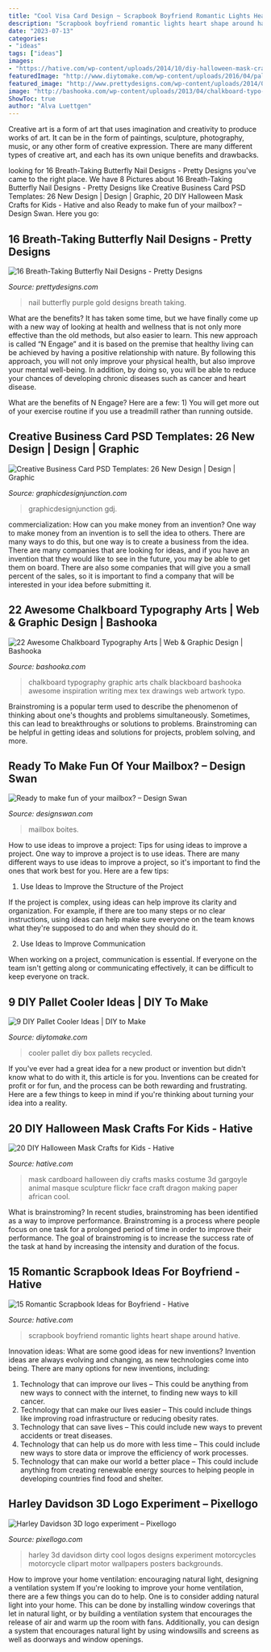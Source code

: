 ```yaml
---
title: "Cool Visa Card Design ~ Scrapbook Boyfriend Romantic Lights Heart Shape Around Hative"
description: "Scrapbook boyfriend romantic lights heart shape around hative"
date: "2023-07-13"
categories:
- "ideas"
tags: ["ideas"]
images:
- "https://hative.com/wp-content/uploads/2014/10/diy-halloween-mask-crafts/9-cardboard-gargoyle-mask.jpg"
featuredImage: "http://www.diytomake.com/wp-content/uploads/2016/04/pallet-cooler-1.jpg"
featured_image: "http://www.prettydesigns.com/wp-content/uploads/2014/08/Gold-and-Purple-Butterfly-Nail-Design.jpg"
image: "http://bashooka.com/wp-content/uploads/2013/04/chalkboard-typo-21.jpg"
ShowToc: true
author: "Alva Luettgen"
---
```



Creative art is a form of art that uses imagination and creativity to produce works of art. It can be in the form of paintings, sculpture, photography, music, or any other form of creative expression. There are many different types of creative art, and each has its own unique benefits and drawbacks.

	

		
looking for 16 Breath-Taking Butterfly Nail Designs - Pretty Designs you've came to the right place. We have 8 Pictures about 16 Breath-Taking Butterfly Nail Designs - Pretty Designs like Creative Business Card PSD Templates: 26 New Design | Design | Graphic, 20 DIY Halloween Mask Crafts for Kids - Hative and also Ready to make fun of your mailbox? – Design Swan. Here you go:
		
    
## 16 Breath-Taking Butterfly Nail Designs - Pretty Designs

<img loading=lazy src="http://www.prettydesigns.com/wp-content/uploads/2014/08/Gold-and-Purple-Butterfly-Nail-Design.jpg" onerror="this.onerror=null;this.src='https://tse4.mm.bing.net/th?id=OIP.Z4qFQ7Vl_xCnPfjGEjTJcAHaK4&amp;pid=15.1';" alt="16 Breath-Taking Butterfly Nail Designs - Pretty Designs">

_Source: prettydesigns.com_

>nail butterfly purple gold designs breath taking. 

	

What are the benefits?
It has taken some time, but we have finally come up with a new way of looking at health and wellness that is not only more effective than the old methods, but also easier to learn. This new approach is called “N Engage” and it is based on the premise that healthy living can be achieved by having a positive relationship with nature.
By following this approach, you will not only improve your physical health, but also improve your mental well-being. In addition, by doing so, you will be able to reduce your chances of developing chronic diseases such as cancer and heart disease.

What are the benefits of N Engage? Here are a few: 
        1) You will get more out of your exercise routine if you use a treadmill rather than running outside.

    
## Creative Business Card PSD Templates: 26 New Design | Design | Graphic

<img loading=lazy src="https://graphicdesignjunction.com/wp-content/uploads/2016/09/001_Business_Card_Design.jpg" onerror="this.onerror=null;this.src='https://tse1.mm.bing.net/th?id=OIP.kNEMvZlt40YF86XM9DRorQHaM9&amp;pid=15.1';" alt="Creative Business Card PSD Templates: 26 New Design | Design | Graphic">

_Source: graphicdesignjunction.com_

>graphicdesignjunction gdj. 

	

commercialization: How can you make money from an invention?
One way to make money from an invention is to sell the idea to others. There are many ways to do this, but one way is to create a business from the idea. There are many companies that are looking for ideas, and if you have an invention that they would like to see in the future, you may be able to get them on board. There are also some companies that will give you a small percent of the sales, so it is important to find a company that will be interested in your idea before submitting it.

    
## 22 Awesome Chalkboard Typography Arts | Web &amp; Graphic Design | Bashooka

<img loading=lazy src="http://bashooka.com/wp-content/uploads/2013/04/chalkboard-typo-21.jpg" onerror="this.onerror=null;this.src='https://tse3.mm.bing.net/th?id=OIP.E3R9ynWJxgVA3kECklxS7wHaLF&amp;pid=15.1';" alt="22 Awesome Chalkboard Typography Arts | Web &amp; Graphic Design | Bashooka">

_Source: bashooka.com_

>chalkboard typography graphic arts chalk blackboard bashooka awesome inspiration writing mex tex drawings web artwork typo. 

	

Brainstroming is a popular term used to describe the phenomenon of thinking about one's thoughts and problems simultaneously. Sometimes, this can lead to breakthroughs or solutions to problems. Brainstroming can be helpful in getting ideas and solutions for projects, problem solving, and more.

    
## Ready To Make Fun Of Your Mailbox? – Design Swan

<img loading=lazy src="https://www.designswan.com/wp-content/uploads/2009/design/funMailbox/20.JPG" onerror="this.onerror=null;this.src='https://tse4.mm.bing.net/th?id=OIP.zs1KXX5BLW3EIJYFN5uuwQAAAA&amp;pid=15.1';" alt="Ready to make fun of your mailbox? – Design Swan">

_Source: designswan.com_

>mailbox boites. 

	

How to use ideas to improve a project: Tips for using ideas to improve a project.
One way to improve a project is to use ideas. There are many different ways to use ideas to improve a project, so it's important to find the ones that work best for you. Here are a few tips:
1. Use Ideas to Improve the Structure of the Project

If the project is complex, using ideas can help improve its clarity and organization. For example, if there are too many steps or no clear instructions, using ideas can help make sure everyone on the team knows what they're supposed to do and when they should do it.

2. Use Ideas to Improve Communication

When working on a project, communication is essential. If everyone on the team isn't getting along or communicating effectively, it can be difficult to keep everyone on track.

    
## 9 DIY Pallet Cooler Ideas | DIY To Make

<img loading=lazy src="http://www.diytomake.com/wp-content/uploads/2016/04/pallet-cooler-1.jpg" onerror="this.onerror=null;this.src='https://tse1.mm.bing.net/th?id=OIP.Ozxd8W_jmZ7K6VLGcU4d0QHaJ3&amp;pid=15.1';" alt="9 DIY Pallet Cooler Ideas | DIY to Make">

_Source: diytomake.com_

>cooler pallet diy box pallets recycled. 

	

If you've ever had a great idea for a new product or invention but didn't know what to do with it, this article is for you. Inventions can be created for profit or for fun, and the process can be both rewarding and frustrating. Here are a few things to keep in mind if you're thinking about turning your idea into a reality.

    
## 20 DIY Halloween Mask Crafts For Kids - Hative

<img loading=lazy src="https://hative.com/wp-content/uploads/2014/10/diy-halloween-mask-crafts/9-cardboard-gargoyle-mask.jpg" onerror="this.onerror=null;this.src='https://tse3.mm.bing.net/th?id=OIP.84oEYeQu6i9wtf_GHBjMDQHaLH&amp;pid=15.1';" alt="20 DIY Halloween Mask Crafts for Kids - Hative">

_Source: hative.com_

>mask cardboard halloween diy crafts masks costume 3d gargoyle animal masque sculpture flickr face craft dragon making paper african cool. 

	

What is brainstroming?
In recent studies, brainstroming has been identified as a way to improve performance. Brainstroming is a process where people focus on one task for a prolonged period of time in order to improve their performance. The goal of brainstroming is to increase the success rate of the task at hand by increasing the intensity and duration of the focus.

    
## 15 Romantic Scrapbook Ideas For Boyfriend - Hative

<img loading=lazy src="https://hative.com/wp-content/uploads/2014/06/scrapbook-ideas-for-boyfriend/4-scrapbook-ideas-for-boyfriend.jpg" onerror="this.onerror=null;this.src='https://tse3.mm.bing.net/th?id=OIP.dG64a9go7AdZRZwa_bpnJgHaHa&amp;pid=15.1';" alt="15 Romantic Scrapbook Ideas for Boyfriend - Hative">

_Source: hative.com_

>scrapbook boyfriend romantic lights heart shape around hative. 

	

Innovation ideas: What are some good ideas for new inventions?
Invention ideas are always evolving and changing, as new technologies come into being. There are many options for new inventions, including: 
1) Technology that can improve our lives – This could be anything from new ways to connect with the internet, to finding new ways to kill cancer. 
2) Technology that can make our lives easier – This could include things like improving road infrastructure or reducing obesity rates. 
3) Technology that can save lives – This could include new ways to prevent accidents or treat diseases. 
4) Technology that can help us do more with less time – This could include new ways to store data or improve the efficiency of work processes. 
5) Technology that can make our world a better place – This could include anything from creating renewable energy sources to helping people in developing countries find food and shelter.

    
## Harley Davidson 3D Logo Experiment – Pixellogo

<img loading=lazy src="https://cdn.shopify.com/s/files/1/1095/6418/files/harley-3d-logo-dirty.jpg?v=1481918145" onerror="this.onerror=null;this.src='https://tse1.mm.bing.net/th?id=OIP.qkfvTAoYt0pajTAqNibaTQHaFj&amp;pid=15.1';" alt="Harley Davidson 3D logo experiment – Pixellogo">

_Source: pixellogo.com_

>harley 3d davidson dirty cool logos designs experiment motorcycles motorcycle clipart motor wallpapers posters backgrounds. 

	

How to improve your home ventilation: encouraging natural light, designing a ventilation system
If you're looking to improve your home ventilation, there are a few things you can do to help. One is to consider adding natural light into your home. This can be done by installing window coverings that let in natural light, or by building a ventilation system that encourages the release of air and warm up the room with fans. Additionally, you can design a system that encourages natural light by using windowsills and screens as well as doorways and window openings.

